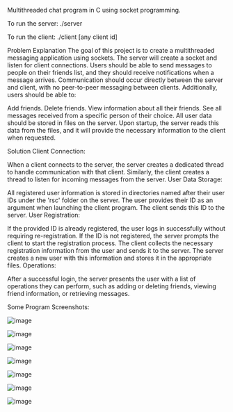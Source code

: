 Multithreaded chat program in C using socket programming.

To run the server: ./server

To run the client: ./client [any client id]

Problem Explanation
The goal of this project is to create a multithreaded messaging application using sockets. The server will create a socket and listen for client connections. Users should be able to send messages to people on their friends list, and they should receive notifications when a message arrives. Communication should occur directly between the server and client, with no peer-to-peer messaging between clients. Additionally, users should be able to:

Add friends.
Delete friends.
View information about all their friends.
See all messages received from a specific person of their choice.
All user data should be stored in files on the server. Upon startup, the server reads this data from the files, and it will provide the necessary information to the client when requested.

Solution
Client Connection:

When a client connects to the server, the server creates a dedicated thread to handle communication with that client. Similarly, the client creates a thread to listen for incoming messages from the server.
User Data Storage:

All registered user information is stored in directories named after their user IDs under the 'rsc' folder on the server.
The user provides their ID as an argument when launching the client program. The client sends this ID to the server.
User Registration:

If the provided ID is already registered, the user logs in successfully without requiring re-registration.
If the ID is not registered, the server prompts the client to start the registration process.
The client collects the necessary registration information from the user and sends it to the server.
The server creates a new user with this information and stores it in the appropriate files.
Operations:

After a successful login, the server presents the user with a list of operations they can perform, such as adding or deleting friends, viewing friend information, or retrieving messages.


Some Program Screenshots:

![image](https://github.com/yavuz-cetin/Chat-Program/assets/77074984/59e772fc-f20d-4704-9b3b-a73e2bc77678)

![image](https://github.com/yavuz-cetin/Chat-Program/assets/77074984/268f6640-4b78-499f-bb3b-83cc6f84183a)

![image](https://github.com/yavuz-cetin/Chat-Program/assets/77074984/6ce8cf10-c878-47b3-b150-36b294163285)

![image](https://github.com/yavuz-cetin/Chat-Program/assets/77074984/48e22e51-48eb-497a-afca-8499c2f33b59)

![image](https://github.com/yavuz-cetin/Chat-Program/assets/77074984/6d0cd16a-4be1-4365-bd47-a72ebac4313f)

![image](https://github.com/yavuz-cetin/Chat-Program/assets/77074984/1b14fd51-8362-42b8-bcc0-b029c1a2a353)

![image](https://github.com/yavuz-cetin/Chat-Program/assets/77074984/941bcab1-1e13-4f24-9f61-df8010551666)







